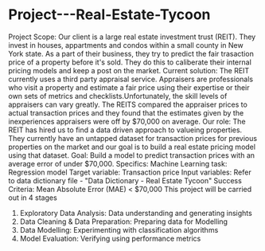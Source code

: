 # Project---Real-Estate-Tycoon

Project Scope:
Our client is a large real estate investment trust (REIT). They invest in houses, appartments and condos within a small county in New York state. As a part of their business, they try to predict the fair trasaction price of a property before it's sold. They do this to caliberate their internal pricing models and keep a post on the market.
Current solution: The REIT currently uses a third party appraisal service. Appraisers are professionals who visit a property and estimate a fair price using their expertise or their own sets of metrics and checklists.Unfortunately, the skill levels of appraisers can vary greatly. The REITS compared the appraiser prices to actual transaction prices and they found that the estimates given by the inexperiences appraisers were off by $70,000 on average.
Our role:
The REIT has hired us to find a data driven approach to valueing properties. They currently have an untapped dataset for transaction prices for previous properties on the market and our goal is to build a real estate pricing model using that dataset.
Goal:
Build a model to predict transaction prices with an average error of under $70,000.
Specifics:
Machine Learning task: Regression model
Target variable: Transaction price
Input variables: Refer to data dictionary file - "Data Dictionary - Real Estate Tycoon"
Success Criteria: Mean Absolute Error (MAE) < $70,000
This project will be carried out in 4 stages
1. Exploratory Data Analysis: Data understanding and generating insights
2. Data Cleaning & Data Preparation: Preparing data for Modelling
3. Data Modelling: Experimenting with classification algorithms
4. Model Evaluation: Verifying using performance metrics
